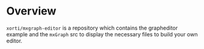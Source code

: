 # Overview

`xorti/mxgraph-editor` is a repository which contains the grapheditor example and the `mxGraph` src to display the necessary files to build your own editor.
